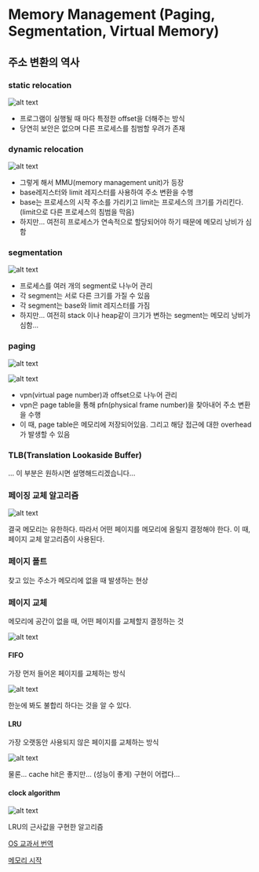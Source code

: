 # Memory Management (Paging, Segmentation, Virtual Memory)

## 주소 변환의 역사

### static relocation

![alt text](<CleanShot 2024-10-12 at 15.52.32.png>)

- 프로그램이 실행될 때 마다 특정한 offset을 더해주는 방식
- 당연히 보안은 없으며 다른 프로세스를 침범할 우려가 존재

### dynamic relocation

![alt text](<CleanShot 2024-10-12 at 15.53.10.png>)

- 그렇게 해서 MMU(memory management unit)가 등장
- base레지스터와 limit 레지스터를 사용하여 주소 변환을 수행
- base는 프로세스의 시작 주소를 가리키고 limit는 프로세스의 크기를 가리킨다. (limit으로 다른 프로세스의 침범을 막음)
- 하지만... 여전히 프로세스가 연속적으로 할당되어야 하기 때문에 메모리 낭비가 심함

### segmentation

![alt text](<CleanShot 2024-10-12 at 15.57.25.png>)

- 프로세스를 여러 개의 segment로 나누어 관리
- 각 segment는 서로 다른 크기를 가질 수 있음
- 각 segment는 base와 limit 레지스터를 가짐
- 하지만... 여전히 stack 이나 heap같이 크기가 변하는 segment는 메모리 낭비가 심함...

### paging

![alt text](<CleanShot 2024-10-12 at 15.57.53.png>)

![alt text](<CleanShot 2024-10-12 at 15.58.18.png>)

- vpn(virtual page number)과 offset으로 나누어 관리
- vpn은 page table을 통해 pfn(physical frame number)을 찾아내어 주소 변환을 수행
- 이 때, page table은 메모리에 저장되어있음. 그리고 해당 접근에 대한 overhead가 발생할 수 있음


### TLB(Translation Lookaside Buffer)

... 이 부분은 원하시면 설명해드리겠습니다...


### 페이징 교체 알고리즘

![alt text](<CleanShot 2024-10-12 at 16.12.35.png>)

결국 메모리는 유한하다. 따라서 어떤 페이지를 메모리에 올릴지 결정해야 한다. 이 때, 페이지 교체 알고리즘이 사용된다.

### 페이지 폴트

찾고 있는 주소가 메모리에 없을 때 발생하는 현상

### 페이지 교체

메모리에 공간이 없을 때, 어떤 페이지를 교체할지 결정하는 것


![alt text](<CleanShot 2024-10-12 at 16.13.21.png>)


#### FIFO

가장 먼저 들어온 페이지를 교체하는 방식

![alt text](<CleanShot 2024-10-12 at 16.14.48.png>)

한눈에 봐도 불합리 하다는 것을 알 수 있다.

#### LRU

가장 오랫동안 사용되지 않은 페이지를 교체하는 방식

![alt text](<CleanShot 2024-10-12 at 16.15.29.png>)

물론... cache hit은 좋지만... (성능이 좋게) 구현이 어렵다...

#### clock algorithm

![alt text](<CleanShot 2024-10-12 at 16.16.22.png>)

LRU의 근사값을 구현한 알고리즘



[OS 교과서 번역](https://icksw.tistory.com/53)

[메모리 시작](https://icksw.tistory.com/143)